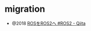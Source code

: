 # migration

- @2018 [ROSをROS2へ #ROS2 - Qiita](https://qiita.com/wacatsuki/items/95e39fdc8b409e84498d)
